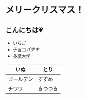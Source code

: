 # メリークリスマス！
## こんにちは:heartpulse:
* いちご
* チョコ*バナナ*
* [多摩大学](http://www.tama.ac.jp/)

いぬ|とり 
------------ | -------------
ゴールデン | すずめ
チワワ | きつつき
